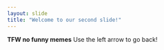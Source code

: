 ```yaml
---
layout: slide
title: "Welcome to our second slide!"
---
```

**TFW no funny memes**
Use the left arrow to go back!
